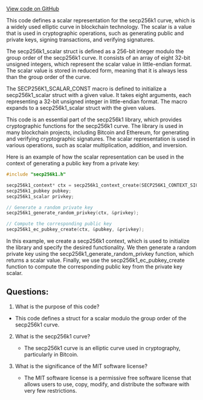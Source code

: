 [View code on GitHub](https://github.com/cosmos/cosmos-sdk.git/crypto/keys/secp256k1/internal/secp256k1/libsecp256k1/src/scalar_8x32.h)

This code defines a scalar representation for the secp256k1 curve, which is a widely used elliptic curve in blockchain technology. The scalar is a value that is used in cryptographic operations, such as generating public and private keys, signing transactions, and verifying signatures. 

The secp256k1_scalar struct is defined as a 256-bit integer modulo the group order of the secp256k1 curve. It consists of an array of eight 32-bit unsigned integers, which represent the scalar value in little-endian format. The scalar value is stored in reduced form, meaning that it is always less than the group order of the curve. 

The SECP256K1_SCALAR_CONST macro is defined to initialize a secp256k1_scalar struct with a given value. It takes eight arguments, each representing a 32-bit unsigned integer in little-endian format. The macro expands to a secp256k1_scalar struct with the given values. 

This code is an essential part of the secp256k1 library, which provides cryptographic functions for the secp256k1 curve. The library is used in many blockchain projects, including Bitcoin and Ethereum, for generating and verifying cryptographic signatures. The scalar representation is used in various operations, such as scalar multiplication, addition, and inversion. 

Here is an example of how the scalar representation can be used in the context of generating a public key from a private key:

```c
#include "secp256k1.h"

secp256k1_context* ctx = secp256k1_context_create(SECP256K1_CONTEXT_SIGN | SECP256K1_CONTEXT_VERIFY);
secp256k1_pubkey pubkey;
secp256k1_scalar privkey;

// Generate a random private key
secp256k1_generate_random_privkey(ctx, &privkey);

// Compute the corresponding public key
secp256k1_ec_pubkey_create(ctx, &pubkey, &privkey);
```

In this example, we create a secp256k1 context, which is used to initialize the library and specify the desired functionality. We then generate a random private key using the secp256k1_generate_random_privkey function, which returns a scalar value. Finally, we use the secp256k1_ec_pubkey_create function to compute the corresponding public key from the private key scalar.
## Questions: 
 1. What is the purpose of this code?
   - This code defines a struct for a scalar modulo the group order of the secp256k1 curve.

2. What is the secp256k1 curve?
   - The secp256k1 curve is an elliptic curve used in cryptography, particularly in Bitcoin.

3. What is the significance of the MIT software license?
   - The MIT software license is a permissive free software license that allows users to use, copy, modify, and distribute the software with very few restrictions.